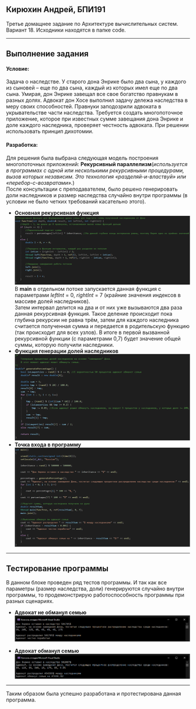 ## Кирюхин Андрей, БПИ191

Третье домащнее задание по Архитектуре вычислительных систем. Вариант 18.
Исходники находятся в папке code.

---

## Выполнение задания

#### Условие:

Задача о наследстве. У старого дона Энрике было два сына, у каждого из сыновей – еще по два сына, каждый из которых имел еще по два сына. Умирая, дон Энрике завещал все свое богатство правнукам в разных долях. Адвокат дон Хосе выполнил задачу дележа наследства в меру своих способностей. Правнуки заподозрили адвоката в укрывательстве части наследства. Требуется создать многопоточное приложение, которое при известных сумме завещания дона Энрике и доле каждого наследника, проверяет честность адвоката. При решении использовать принцип дихотомии.

#### Разработка:

Для решения была выбрана следующая модель построения многопоточных приложений: **Рекурсивный параллелизм**(_используется в программах с одной или несколькими рекурсивными процедурами, вызов которых независим. Это технология «разделяй-и-властвуй» или «перебор-с-возвратами»._) <br>
После консультации с преподавателем, было решено генерировать доли наследников и размер наследства случайно внутри программы (в условии не было четких требований касательно этого).

- **Основная рекурсивная функция**</br>
  ![](./src/Code1.png)</br>
  В **main** в отдельном потоке запускается данная функция с параметрами _leftInt_ = 0, _rightInt_ = 7 (крайние значения индексов в массиве долей наследников).<br>
  Затем интервал делится на два и от них уже вызываются два раза данная рекурсивная функция. Такое деление происходит пока глубина рекурсии не равна трём, затем для каждого наследника считается полученная сумма и передается в родительскую функцию (так происходит для всех узлов). В итоге в первой вызванной рекурсивной функции (с параметрами 0,7) будет значение общей суммы, которую получили наследники. <br>
- **Функция генерации долей наследников**</br>
  ![](./src/Code2.png)</br>
- **Точка входа в программу**</br>
  ![](./src/Code3.png)</br>

---

## Тестирование программы

В данном блоке проведен ряд тестов программы. И так как все параметры (размер наследства, доли) генерируются случайно внутри программы, то продемонстрирую работоспособность программы при разных сценариях.

- **Адвокат не обманул семью**</br>
  ![](./src/Test1.png)</br>

- **Адвокат обманул семью**</br>
  ![](./src/Test2.png)</br>

---

Таким образом была успешно разработана и протестирована данная программа.

